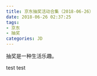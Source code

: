 ```yaml
---
title: 京东抽奖活动合集（2018-06-26）
date: 2018-06-26 02:37:25
tags:
- 京东
- 抽奖
categories: JD
---
```

抽奖是一种生活乐趣。
<!--more-->
test
test
